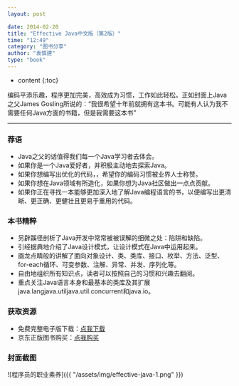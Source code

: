 ```yaml
---
layout: post

date: 2014-02-20
title: "Effective Java中文版（第2版）"
time: "12:49"
category: "图书分享"
author: "袁慎建"
type: "book"
---
```


* content
{:toc}


编码平添乐趣，程序更加完美，高效成为习惯，工作如此轻松。正如封面上Java之父James Gosling所说的：“我很希望十年前就拥有这本书。可能有人认为我不需要任何Java方面的书籍，但是我需要这本书”

---

### 荐语
 * Java之父的话值得我们每一个Java学习者去体会。
 * 如果你是一个Java爱好者，并积极主动地去探索Java。
 * 如果你想编写出优化的代码，，希望你的编码习惯被业界人士称赞。
 * 如果你想在Java领域有所造化，如果你想为Java社区做出一点点贡献。
 * 如果你正在寻找一本能够更加深入地了解Java编程语言的书，以便编写出更清晰、更正确、更健壮且更易于重用的代码。


### 本书精粹
 * 另辟蹊径剖析了Java开发中常常被被误解的细微之处：陷阱和缺陷。
 * 引经据典地介绍了Java设计模式，让设计模式在Java中运用起来。
 * 画龙点睛般的讲解了面向对象设计、类、类库、接口、枚举、方法、泛型、for-each循环、可变参数、注解、异常、并发、序列化等。
 * 自由地组织所有知识点，读者可以按照自己的习惯和兴趣去翻阅。
 * 重点关注Java语言本身和最基本的类库及其扩展java.langjava.utiljava.util.concurrent和java.io。


### 获取资源
 * 免费完整电子版下载：[点我下载](http://download.csdn.net/detail/ysjian_pingcx/6844135)
 * 京东正版图书购买：[点我购买](http://item.jd.com/10058902.html)

 
### 封面截图
![程序员的职业素养]({{ "/assets/img/effective-java-1.png" }})

